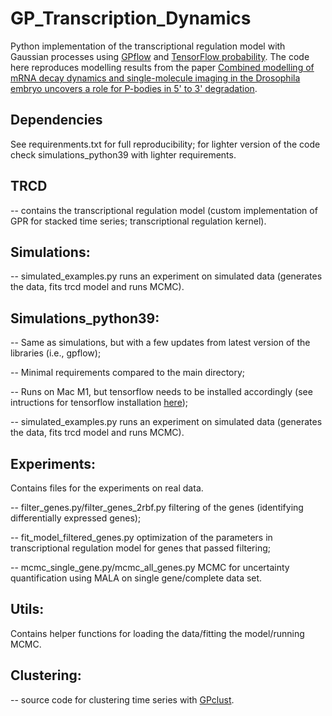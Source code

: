 # GP_Transcription_Dynamics

Python implementation of the transcriptional regulation model with Gaussian processes using [GPflow](https://www.gpflow.org/) and [TensorFlow probability](https://www.tensorflow.org/probability). The code here reproduces modelling results from the paper [Combined modelling of mRNA decay dynamics and single-molecule imaging in the Drosophila embryo uncovers a role for P-bodies in 5' to 3' degradation](https://journals.plos.org/plosbiology/article?id=10.1371/journal.pbio.3001956).

## Dependencies

See requirenments.txt for full reproducibility; for lighter version of the code check simulations_python39 with lighter requirements. 

##  TRCD 

-- contains the transcriptional regulation model (custom implementation of GPR for stacked time series; transcriptional regulation kernel).

## Simulations:
-- simulated_examples.py runs an experiment on simulated data (generates the data, fits trcd model and runs MCMC).

## Simulations_python39:
-- Same as simulations, but with a few updates from latest version of the libraries (i.e., gpflow); 

-- Minimal requirements compared to the main directory; 

-- Runs on Mac M1, but tensorflow needs to be installed accordingly (see intructions for tensorflow installation [here](https://caffeinedev.medium.com/how-to-install-tensorflow-on-m1-mac-8e9b91d93706));

-- simulated_examples.py runs an experiment on simulated data (generates the data, fits trcd model and runs MCMC).

## Experiments:
Contains files for the experiments on real data. 

-- filter_genes.py/filter_genes_2rbf.py filtering of the genes (identifying differentially expressed genes);

-- fit_model_filtered_genes.py optimization of the parameters in transcriptional regulation model for genes that passed filtering;

-- mcmc_single_gene.py/mcmc_all_genes.py MCMC for uncertainty quantification using MALA on single gene/complete data set. 

## Utils:
Contains helper functions for loading the data/fitting the model/running MCMC. 

## Clustering:
-- source code for clustering time series with [GPclust](https://github.com/SheffieldML/GPclust).




